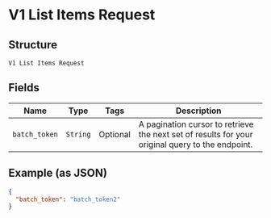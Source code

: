 
# V1 List Items Request

## Structure

`V1 List Items Request`

## Fields

| Name | Type | Tags | Description |
|  --- | --- | --- | --- |
| `batch_token` | `String` | Optional | A pagination cursor to retrieve the next set of results for your<br>original query to the endpoint. |

## Example (as JSON)

```json
{
  "batch_token": "batch_token2"
}
```

